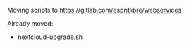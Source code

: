 Moving scripts to https://gitlab.com/espritlibre/webservices

Already moved:
* nextcloud-upgrade.sh 

